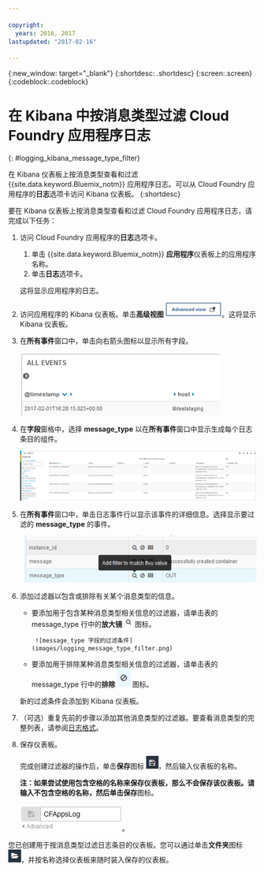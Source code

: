 ```yaml
---

copyright:
  years: 2016, 2017
lastupdated: "2017-02-16"

---
```



{:new_window: target="_blank"}
{:shortdesc: .shortdesc}
{:screen:.screen}
{:codeblock:.codeblock}


# 在 Kibana 中按消息类型过滤 Cloud Foundry 应用程序日志
<!-- for example, Uploading your data -->
{: #logging_kibana_message_type_filter}
<!-- Provide an appropriate ID above -->

在 Kibana 仪表板上按消息类型查看和过滤 {{site.data.keyword.Bluemix_notm}} 应用程序日志。可以从 Cloud Foundry 应用程序的**日志**选项卡访问 Kibana 仪表板。
{:shortdesc}

<!-- Include a sentence to briefly introduce the steps/subtopics. Example: -->
要在 Kibana 仪表板上按消息类型查看和过滤 Cloud Foundry 应用程序日志，请完成以下任务：

1. 访问 Cloud Foundry 应用程序的**日志**选项卡。 

    1. 单击 {{site.data.keyword.Bluemix_notm}} **应用程序**仪表板上的应用程序名称。
    2. 单击**日志**选项卡。 
    
    这将显示应用程序的日志。

2. 访问应用程序的 Kibana 仪表板。单击**高级视图** ![“高级视图”链接](images/logging_advanced_view.jpg)。这将显示 Kibana 仪表板。

3. 在**所有事件**窗口中，单击向右箭头图标以显示所有字段。 

    ![具有向右箭头图标的“所有事件”窗口](images/logging_all_events_no_fields.jpg)

4. 在**字段**窗格中，选择 **message_type** 以在**所有事件**窗口中显示生成每个日志条目的组件。

    ![选择了 message_type 字段的“所有事件”窗口](images/logging_message_type.png)

5. 在**所有事件**窗口中，单击日志事件行以显示该事件的详细信息。选择显示要过滤的 **message_type** 的事件。

    ![显示所选日志事件详细信息的“所有事件”窗口](images/logging_message_type_add_filter.png)

6. 添加过滤器以包含或排除有关某个消息类型的信息。 

    * 要添加用于包含某种消息类型相关信息的过滤器，请单击表的 message_type 行中的**放大镜** ![“放大镜”图标](images/logging_magnifying_glass.jpg) 图标。 
    
           ![message_type 字段的过滤条件](images/logging_message_type_filter.png)
    
    * 要添加用于排除某种消息类型相关信息的过滤器，请单击表的 message_type 行中的**排除** ![“排除”图标](images/logging_exclusion_icon.png) 图标。 
    
    新的过滤条件会添加到 Kibana 仪表板。

7. （可选）重复先前的步骤以添加其他消息类型的过滤器。要查看消息类型的完整列表，请参阅[日志格式](../logging_view_kibana3.html#kibana_log_format_cf)。

9. 保存仪表板。    
        
    完成创建过滤器的操作后，单击**保存**图标 ![“保存”图标](images/logging_save.jpg)，然后输入仪表板的名称。 
      
    **注：**如果尝试使用包含空格的名称来保存仪表板，那么不会保存该仪表板。请输入不包含空格的名称，然后单击**保存**图标。
    
    ![保存仪表板名称](images/logging_save_dashboard.jpg)。

您已创建用于按消息类型过滤日志条目的仪表板。您可以通过单击**文件夹**图标 ![“文件夹”图标](images/logging_folder.jpg)，并按名称选择仪表板来随时装入保存的仪表板。
